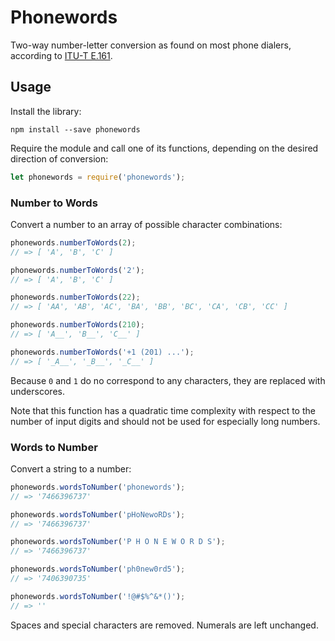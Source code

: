 # Phonewords

Two-way number-letter conversion as found on most phone dialers, according to [ITU-T E.161](https://en.wikipedia.org/wiki/E.161).

## Usage

Install the library:

```
npm install --save phonewords
```

Require the module and call one of its functions, depending on the desired direction of conversion:

```javascript
let phonewords = require('phonewords');
```

### Number to Words

Convert a number to an array of possible character combinations:

```javascript
phonewords.numberToWords(2);
// => [ 'A', 'B', 'C' ]

phonewords.numberToWords('2');
// => [ 'A', 'B', 'C' ]

phonewords.numberToWords(22);
// => [ 'AA', 'AB', 'AC', 'BA', 'BB', 'BC', 'CA', 'CB', 'CC' ]

phonewords.numberToWords(210);
// => [ 'A__', 'B__', 'C__' ]

phonewords.numberToWords('+1 (201) ...');
// => [ '_A__', '_B__', '_C__' ]
```

Because `0` and `1` do no correspond to any characters, they are replaced with underscores.

Note that this function has a quadratic time complexity with respect to the number of input digits and should not be used for especially long numbers.


### Words to Number

Convert a string to a number:

```javascript
phonewords.wordsToNumber('phonewords');
// => '7466396737'

phonewords.wordsToNumber('pHoNewoRDs');
// => '7466396737'

phonewords.wordsToNumber('P H O N E W O R D S');
// => '7466396737'

phonewords.wordsToNumber('ph0new0rd5');
// => '7406390735'

phonewords.wordsToNumber('!@#$%^&*()');
// => ''
```

Spaces and special characters are removed.  Numerals are left unchanged.
